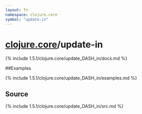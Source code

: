 ```yaml
---
layout: fn
namespace: clojure.core
symbol: "update-in"
---
```


# [clojure.core](../)/update-in

{% include 1.5.1/clojure.core/update_DASH_in/docs.md %}

##Examples

{% include 1.5.1/clojure.core/update_DASH_in/examples.md %}
## Source
{% include 1.5.1/clojure.core/update_DASH_in/src.md %}

